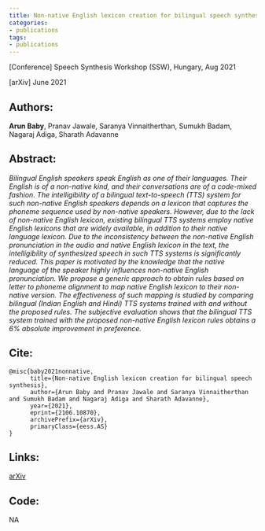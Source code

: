 ```yaml
---
title: Non-native English lexicon creation for bilingual speech synthesis
categories:
- publications
tags:
- publications
---
```

\[Conference\] Speech Synthesis Workshop (SSW), Hungary, Aug 2021

\[arXiv\] June 2021

## Authors: 
**Arun Baby**, Pranav Jawale, Saranya Vinnaitherthan, Sumukh Badam, Nagaraj Adiga, Sharath Adavanne

## Abstract: 
<em>Bilingual English speakers speak English as one of their languages. Their English is of a non-native kind, and their conversations are of a code-mixed fashion. The intelligibility of a bilingual text-to-speech (TTS) system for such non-native English speakers depends on a lexicon that captures the phoneme sequence used by non-native speakers. However, due to the lack of non-native English lexicon, existing bilingual TTS systems employ native English lexicons that are widely available, in addition to their native language lexicon. Due to the inconsistency between the non-native English pronunciation in the audio and native English lexicon in the text, the intelligibility of synthesized speech in such TTS systems is significantly reduced. This paper is motivated by the knowledge that the native language of the speaker highly influences non-native English pronunciation. We propose a generic approach to obtain rules based on letter to phoneme alignment to map native English lexicon to their non-native version. The effectiveness of such mapping is studied by comparing bilingual (Indian English and Hindi) TTS systems trained with and without the proposed rules. The subjective evaluation shows that the bilingual TTS system trained with the proposed non-native English lexicon rules obtains a 6% absolute improvement in preference.</em>



## Cite:

```
@misc{baby2021nonnative,
      title={Non-native English lexicon creation for bilingual speech synthesis}, 
      author={Arun Baby and Pranav Jawale and Saranya Vinnaitherthan and Sumukh Badam and Nagaraj Adiga and Sharath Adavanne},
      year={2021},
      eprint={2106.10870},
      archivePrefix={arXiv},
      primaryClass={eess.AS}
}
```

## Links:
[arXiv](https://arxiv.org/abs/2106.10870)

## Code:
NA

